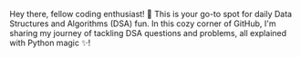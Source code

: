Hey there, fellow coding enthusiast! 👋 This is your go-to spot for daily Data Structures and Algorithms (DSA) fun. In this cozy corner of GitHub, I'm sharing my journey of tackling DSA questions and problems, all explained with Python magic ✨!